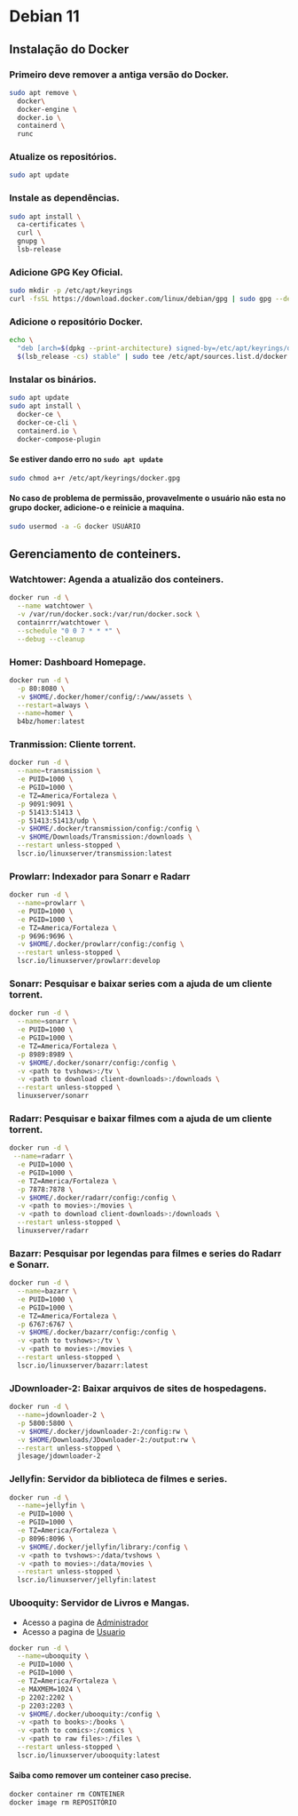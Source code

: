 # Debian 11
## Instalação do Docker
### Primeiro deve remover a antiga versão do Docker.
```bash
sudo apt remove \
  docker\
  docker-engine \
  docker.io \
  containerd \
  runc
```
### Atualize os repositórios.
```bash
sudo apt update
```
### Instale as dependências.
```bash
sudo apt install \
  ca-certificates \
  curl \
  gnupg \
  lsb-release
```
### Adicione GPG Key Oficial.
```bash
sudo mkdir -p /etc/apt/keyrings
curl -fsSL https://download.docker.com/linux/debian/gpg | sudo gpg --dearmor -o /etc/apt/keyrings/docker.gpg
```
### Adicione o repositório Docker.
```bash
echo \
  "deb [arch=$(dpkg --print-architecture) signed-by=/etc/apt/keyrings/docker.gpg] https://download.docker.com/linux/debian \
  $(lsb_release -cs) stable" | sudo tee /etc/apt/sources.list.d/docker.list > /dev/null
```
### Instalar os binários.
```bash
sudo apt update
sudo apt install \
  docker-ce \
  docker-ce-cli \
  containerd.io \
  docker-compose-plugin
```
#### Se estiver dando erro no `sudo apt update`
```bash
sudo chmod a+r /etc/apt/keyrings/docker.gpg
```
#### No caso de problema de permissão, provavelmente o usuário não esta no grupo docker, adicione-o e reinicie a maquina.
```bash
sudo usermod -a -G docker USUÁRIO
```
## Gerenciamento de conteiners.
### Watchtower: Agenda a atualizão dos conteiners.
```bash
docker run -d \
  --name watchtower \
  -v /var/run/docker.sock:/var/run/docker.sock \
  containrrr/watchtower \
  --schedule "0 0 7 * * *" \
  --debug --cleanup
```
### Homer: Dashboard Homepage.
```bash
docker run -d \
  -p 80:8080 \
  -v $HOME/.docker/homer/config/:/www/assets \
  --restart=always \
  --name=homer \
  b4bz/homer:latest
```
### Tranmission: Cliente torrent.
```bash
docker run -d \
  --name=transmission \
  -e PUID=1000 \
  -e PGID=1000 \
  -e TZ=America/Fortaleza \
  -p 9091:9091 \
  -p 51413:51413 \
  -p 51413:51413/udp \
  -v $HOME/.docker/transmission/config:/config \
  -v $HOME/Downloads/Transmission:/downloads \
  --restart unless-stopped \
  lscr.io/linuxserver/transmission:latest
```
### Prowlarr: Indexador para Sonarr e Radarr
```bash
docker run -d \
  --name=prowlarr \
  -e PUID=1000 \
  -e PGID=1000 \
  -e TZ=America/Fortaleza \
  -p 9696:9696 \
  -v $HOME/.docker/prowlarr/config:/config \
  --restart unless-stopped \
  lscr.io/linuxserver/prowlarr:develop
```
### Sonarr: Pesquisar e baixar series com a ajuda de um cliente torrent.
```bash
docker run -d \
  --name=sonarr \
  -e PUID=1000 \
  -e PGID=1000 \
  -e TZ=America/Fortaleza \
  -p 8989:8989 \
  -v $HOME/.docker/sonarr/config:/config \
  -v <path to tvshows>:/tv \
  -v <path to download client-downloads>:/downloads \
  --restart unless-stopped \
  linuxserver/sonarr
```
### Radarr: Pesquisar e baixar filmes com a ajuda de um cliente torrent.
```bash
docker run -d \
 --name=radarr \
  -e PUID=1000 \
  -e PGID=1000 \
  -e TZ=America/Fortaleza \
  -p 7878:7878 \
  -v $HOME/.docker/radarr/config:/config \
  -v <path to movies>:/movies \
  -v <path to download client-downloads>:/downloads \
  --restart unless-stopped \
  linuxserver/radarr
```
### Bazarr: Pesquisar por legendas para filmes e series do Radarr e Sonarr.
```bash
docker run -d \
  --name=bazarr \
  -e PUID=1000 \
  -e PGID=1000 \
  -e TZ=America/Fortaleza \
  -p 6767:6767 \
  -v $HOME/.docker/bazarr/config:/config \
  -v <path to tvshows>:/tv \
  -v <path to movies>:/movies \
  --restart unless-stopped \
  lscr.io/linuxserver/bazarr:latest
```
### JDownloader-2: Baixar arquivos de sites de hospedagens.
```bash
docker run -d \
  --name=jdownloader-2 \
  -p 5800:5800 \
  -v $HOME/.docker/jdownloader-2:/config:rw \
  -v $HOME/Downloads/JDownloader-2:/output:rw \
  --restart unless-stopped \
  jlesage/jdownloader-2
```
### Jellyfin: Servidor da biblioteca de filmes e series.
```bash
docker run -d \
  --name=jellyfin \
  -e PUID=1000 \
  -e PGID=1000 \
  -e TZ=America/Fortaleza \
  -p 8096:8096 \
  -v $HOME/.docker/jellyfin/library:/config \
  -v <path to tvshows>:/data/tvshows \
  -v <path to movies>:/data/movies \
  --restart unless-stopped \
  lscr.io/linuxserver/jellyfin:latest
```
### Ubooquity: Servidor de Livros e Mangas.
- Acesso a pagina de [Administrador](http://localhost:2203/ubooquity/admin)
- Acesso a pagina de [Usuario](http://localhost:2202/ubooquity)
```bash
docker run -d \
  --name=ubooquity \
  -e PUID=1000 \
  -e PGID=1000 \
  -e TZ=America/Fortaleza \
  -e MAXMEM=1024 \
  -p 2202:2202 \
  -p 2203:2203 \
  -v $HOME/.docker/ubooquity:/config \
  -v <path to books>:/books \
  -v <path to comics>:/comics \
  -v <path to raw files>:/files \
  --restart unless-stopped \
  lscr.io/linuxserver/ubooquity:latest
```
#### Saiba como remover um conteiner caso precise.
```bash
docker container rm CONTEINER
docker image rm REPOSITÓRIO
```
